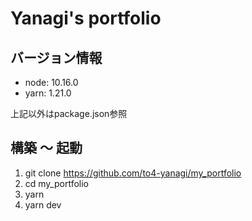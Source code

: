 # Yanagi's portfolio

## バージョン情報

- node: 10.16.0
- yarn: 1.21.0

上記以外はpackage.json参照

## 構築 〜 起動

1. git clone https://github.com/to4-yanagi/my_portfolio
2. cd my_portfolio
3. yarn
4. yarn dev
